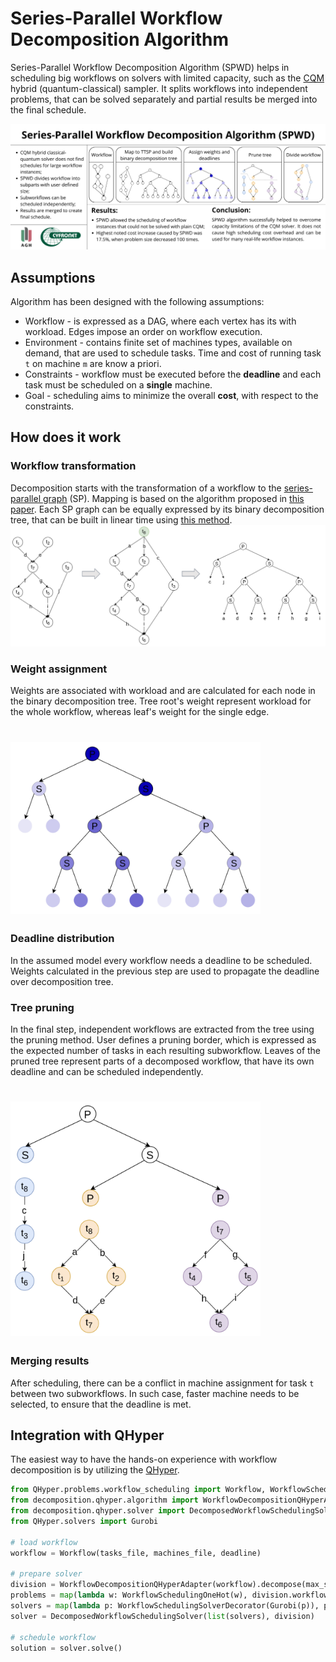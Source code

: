 # Series-Parallel Workflow Decomposition Algorithm

Series-Parallel Workflow Decomposition Algorithm (SPWD) helps in scheduling big workflows on solvers with limited
capacity, such as
the [CQM](https://docs.ocean.dwavesys.com/en/stable/docs_dimod/reference/models.html#module-dimod.constrained.constrained)
hybrid (quantum-classical) sampler. It splits workflows into independent
problems, that can be solved separately and partial results be merged into the final schedule.

![cover_letter](images/cover_letter.png  "Solution overview")

## Assumptions

Algorithm has been designed with the following assumptions:

* Workflow - is expressed as a DAG, where each vertex has its with workload. Edges impose an order on workflow
  execution.
* Environment - contains finite set of machines types, available on demand, that are used to schedule tasks. Time and
  cost of running task `t` on machine `m` are know a priori.
* Constraints - workflow must be executed before the **deadline** and each task must be scheduled on a **single**
  machine.
* Goal - scheduling aims to minimize the overall **cost**, with respect to the constraints.

## How does it work

### Workflow transformation

Decomposition starts with the transformation of a workflow to
the [series-parallel graph](https://en.wikipedia.org/wiki/Series%E2%80%93parallel_graph) (SP). Mapping is based on the
algorithm proposed in [this paper](https://link.springer.com/chapter/10.1007/3-540-36569-9_27). Each SP graph can be
equally expressed by its binary decomposition tree, that can be built in linear time
using [this method](https://dl.acm.org/doi/10.1145/800135.804393).
![ttsp_mapping](images/ttsp_mapping.png  "Mapping workflow to SP graph")

### Weight assignment

Weights are associated with workload and are calculated for each node in the binary decomposition tree. Tree root's
weight represent workload for the whole workflow, whereas leaf's weight for the single edge.

# <img width="400" alt="weights" src="images/weights.png" class="center">

### Deadline distribution

In the assumed model every workflow needs a deadline to be scheduled. Weights calculated in the previous step are used
to propagate the deadline over decomposition tree.

### Tree pruning

In the final step, independent workflows are extracted from the tree using the pruning method. User defines a pruning
border, which is expressed as the expected number of tasks in each resulting subworkflow. Leaves of the pruned tree
represent parts of a decomposed workflow, that have its own deadline and can be scheduled independently.

# <img width="400" alt="weights" src="images/subworkflows.png" class="center">

### Merging results

After scheduling, there can be a conflict in machine assignment for task `t` between two subworkflows. In such case,
faster machine needs to be selected, to ensure that the deadline is met.

## Integration with QHyper

The easiest way to have the hands-on experience with workflow decomposition is by utilizing
the [QHyper](https://github.com/qc-lab/QHyper).

```python
from QHyper.problems.workflow_scheduling import Workflow, WorkflowSchedulingOneHot
from decomposition.qhyper.algorithm import WorkflowDecompositionQHyperAdapter
from decomposition.qhyper.solver import DecomposedWorkflowSchedulingSolver, WorkflowSchedulingSolverDecorator
from QHyper.solvers import Gurobi

# load workflow
workflow = Workflow(tasks_file, machines_file, deadline)

# prepare solver
division = WorkflowDecompositionQHyperAdapter(workflow).decompose(max_subgraph_size)
problems = map(lambda w: WorkflowSchedulingOneHot(w), division.workflows)
solvers = map(lambda p: WorkflowSchedulingSolverDecorator(Gurobi(p)), problems)
solver = DecomposedWorkflowSchedulingSolver(list(solvers), division)

# schedule workflow
solution = solver.solve()
```
